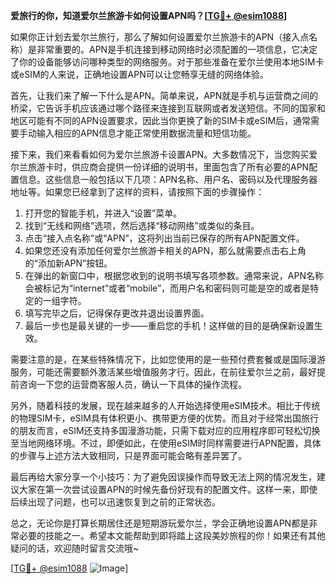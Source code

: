 **爱旅行的你，知道爱尔兰旅游卡如何设置APN吗？[[TG💪+ @esim1088](https://t.me/s/esim1088)]**

如果你正计划去爱尔兰旅行，那么了解如何设置爱尔兰旅游卡的APN（接入点名称）是非常重要的。APN是手机连接到移动网络时必须配置的一项信息，它决定了你的设备能够访问哪种类型的网络服务。对于那些准备在爱尔兰使用本地SIM卡或eSIM的人来说，正确地设置APN可以让您畅享无缝的网络体验。

首先，让我们来了解一下什么是APN。简单来说，APN就是手机与运营商之间的桥梁，它告诉手机应该通过哪个路径来连接到互联网或者发送短信。不同的国家和地区可能有不同的APN设置要求，因此当你更换了新的SIM卡或eSIM后，通常需要手动输入相应的APN信息才能正常使用数据流量和短信功能。

接下来，我们来看看如何为爱尔兰旅游卡设置APN。大多数情况下，当您购买爱尔兰旅游卡时，供应商会提供一份详细的说明书，里面包含了所有必要的APN配置信息。这些信息一般包括以下几项：APN名称、用户名、密码以及代理服务器地址等。如果您已经拿到了这样的资料，请按照下面的步骤操作：

1. 打开您的智能手机，并进入“设置”菜单。
2. 找到“无线和网络”选项，然后选择“移动网络”或类似的条目。
3. 点击“接入点名称”或“APN”，这将列出当前已保存的所有APN配置文件。
4. 如果您还没有添加任何爱尔兰旅游卡相关的APN，那么就需要点击右上角的“添加新APN”按钮。
5. 在弹出的新窗口中，根据您收到的说明书填写各项参数。通常来说，APN名称会被标记为“internet”或者“mobile”，而用户名和密码则可能是空的或者是特定的一组字符。
6. 填写完毕之后，记得保存更改并退出设置界面。
7. 最后一步也是最关键的一步——重启您的手机！这样做的目的是确保新设置生效。

需要注意的是，在某些特殊情况下，比如您使用的是一些预付费套餐或是国际漫游服务，可能还需要额外激活某些增值服务才行。因此，在前往爱尔兰之前，最好提前咨询一下您的运营商客服人员，确认一下具体的操作流程。

另外，随着科技的发展，现在越来越多的人开始选择使用eSIM技术。相比于传统的物理SIM卡，eSIM具有体积更小、携带更方便的优势。而且对于经常出国旅行的朋友而言，eSIM还支持多国漫游功能，只需下载对应的应用程序即可轻松切换至当地网络环境。不过，即便如此，在使用eSIM时同样需要进行APN配置，具体的步骤与上述方法大致相同，只是界面可能会略有差异罢了。

最后再给大家分享一个小技巧：为了避免因误操作而导致无法上网的情况发生，建议大家在第一次尝试设置APN的时候先备份好现有的配置文件。这样一来，即使后续出现了问题，也可以迅速恢复到之前的正常状态。

总之，无论你是打算长期居住还是短期游玩爱尔兰，学会正确地设置APN都是非常必要的技能之一。希望本文能帮助到即将踏上这段美妙旅程的你！如果还有其他疑问的话，欢迎随时留言交流哦~

[[TG💪+ @esim1088](https://t.me/s/esim1088) ![Image](https://i.postimg.cc/4NQfJmqS/Snipaste-2025-05-13-00-14-12.png)]